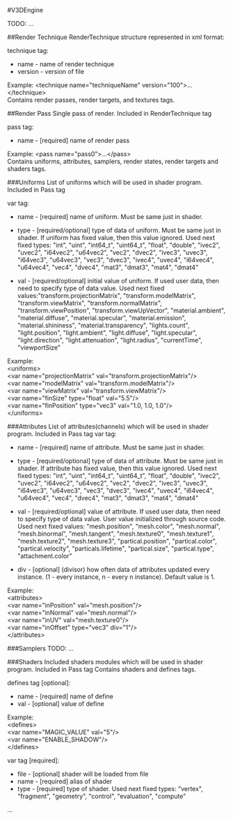 #V3DEngine

TODO:
...

##Render Technique
RenderTechnique structure represented in xml format:

technique tag:
- name - name of render technique
- version - version of file

Example:
&lt;technique name="techniqueName" version="100"&gt;...&lt;/technique&gt;
<br>
Contains render passes, render targets, and textures tags.

##Render Pass
Single pass of render. Included in RenderTechnique tag

pass tag:
 - name - [required] name of render pass

Example:
&lt;pass name="pass0"&gt;...&lt;/pass&gt;
<br>
Contains uniforms, attributes, samplers, render states, render targets and shaders tags.

###Uniforms
List of uniforms which will be used in shader program. Included in Pass tag

var tag:
- name - [required] name of uniform. Must be same just in shader.
- type - [required/optional] type of data of uniform. Must be same just in shader. If uniform has fixed value, then this value ignored.
Used next fixed types: "int", "uint", "int64_t", "uint64_t", "float", "double", "ivec2", "uvec2", "i64vec2", "u64vec2", "vec2", "dvec2",
 "ivec3", "uvec3", "i64vec3", "u64vec3", "vec3", "dvec3", "ivec4", "uvec4", "i64vec4", "u64vec4", "vec4", "dvec4", "mat3", "dmat3", "mat4", "dmat4"
	
- val - [required/optional] initial value of uniform. If used user data, then need to specify type of data value.
Used next fixed values:"transform.projectionMatrix", "transform.modelMatrix", "transform.viewMatrix", "transform.normalMatrix",   "transform.viewPosition", "transform.viewUpVector",
 "material.ambient", "material.diffuse", "material.specular", "material.emission",  "material.shininess", "material.transparency", "lights.count", "light.position", "light.ambient",
 "light.diffuse", "light.specular",  "light.direction", "light.attenuation", "light.radius", "currentTime", "viewportSize"

Example:<br>
&lt;uniforms&gt;<br>
    &lt;var name="projectionMatrix" val="transform.projectionMatrix"/&gt;<br>
    &lt;var name="modelMatrix" val="transform.modelMatrix"/&gt;<br>
    &lt;var name="viewMatrix" val="transform.viewMatrix"/&gt;<br>
    &lt;var name="finSize" type="float" val="5.5"/&gt;<br>
    &lt;var name="finPosition" type="vec3" val="1.0, 1.0, 1.0"/&gt;<br>
&lt;/uniforms><br>

###Attributes
List of attributes(channels) which will be used in shader program. Included in Pass tag
var tag:
- name - [required] name of attribute. Must be same just in shader.
- type - [required/optional] type of data of attribute. Must be same just in shader. If attribute has fixed value, then this value ignored.
Used next fixed types: "int", "uint", "int64_t", "uint64_t", "float", "double", "ivec2", "uvec2", "i64vec2", "u64vec2", "vec2", "dvec2",
 "ivec3", "uvec3", "i64vec3", "u64vec3", "vec3", "dvec3", "ivec4", "uvec4", "i64vec4", "u64vec4", "vec4", "dvec4", "mat3", "dmat3", "mat4", "dmat4"

- val - [required/optional] value of attribute. If used user data, then need to specify type of data value. User value initialized through source code. 
Used next fixed values: "mesh.position", "mesh.color", "mesh.normal", "mesh.binormal", "mesh.tangent", "mesh.texture0", "mesh.texture1", "mesh.texture2", "mesh.texture3",
 "partical.position", "partical.color", "partical.velocity", "particals.lifetime", "partical.size", "partical.type", "attachment.color"

- div - [optional] (divisor) how often data of attributes updated every instance. (1 - every instance, n - every n instance). Default value is 1.

Example:<br>
&lt;attributes&gt;<br>
    &lt;var name="inPosition" val="mesh.position"/&gt;<br>
    &lt;var name="inNormal" val="mesh.normal"/&gt;<br>
    &lt;var name="inUV" val="mesh.texture0"/&gt;<br>
    &lt;var name="inOffset" type="vec3" div="1"/&gt;<br>
&lt;/attributes><br>

###Samplers
TODO:
...

###Shaders
Included shaders modules which will be used in shader program. Included in Pass tag
Contains shaders and defines tags.

defines tag [optional]:
- name - [required] name of define
- val - [optional] value of define

Example:<br>
&lt;defines&gt;<br>
   &lt;var name="MAGIC_VALUE" val="5"/&gt;<br>
   &lt;var name="ENABLE_SHADOW"/&gt;<br>
&lt;/defines><br>

var tag [required]:
- file - [optional] shader will be loaded from file
- name - [required] alias of shader
- type - [required] type of shader.
Used next fixed types: "vertex", "fragment", "geometry", "control", "evaluation", "compute"

...
